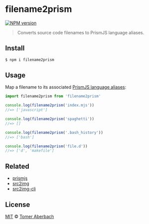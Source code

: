 # filename2prism

[![NPM version](https://img.shields.io/npm/v/filename2prism.svg)](https://www.npmjs.com/package/filename2prism)

> Converts source code filenames to PrismJS language aliases.

## Install

```sh
$ npm i filename2prism
```

## Usage

Map a filename to its associated [PrismJS language aliases](https://prismjs.com/#supported-languages):

```js
import filename2prism from 'filename2prism'

console.log(filename2prism('index.mjs'))
//=> ['javascript']

console.log(filename2prism('spaghetti'))
//=> []

console.log(filename2prism('.bash_history'))
//=> ['bash']

console.log(filename2prism('file.d'))
//=> ['d', 'makefile']
```

## Related

- [prismjs](https://www.npmjs.com/package/prismjs)
- [src2img](https://www.npmjs.com/package/src2img)
- [src2img-cli](https://www.npmjs.com/package/src2img-cli)

## License

[MIT](https://github.com/TomerAberbach/filename2prism/blob/master/license) © [Tomer Aberbach](https://github.com/TomerAberbach)
